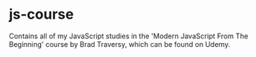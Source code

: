 # js-course
Contains all of my JavaScript studies in the 'Modern JavaScript From The Beginning' course by Brad Traversy, which can be found on Udemy.
